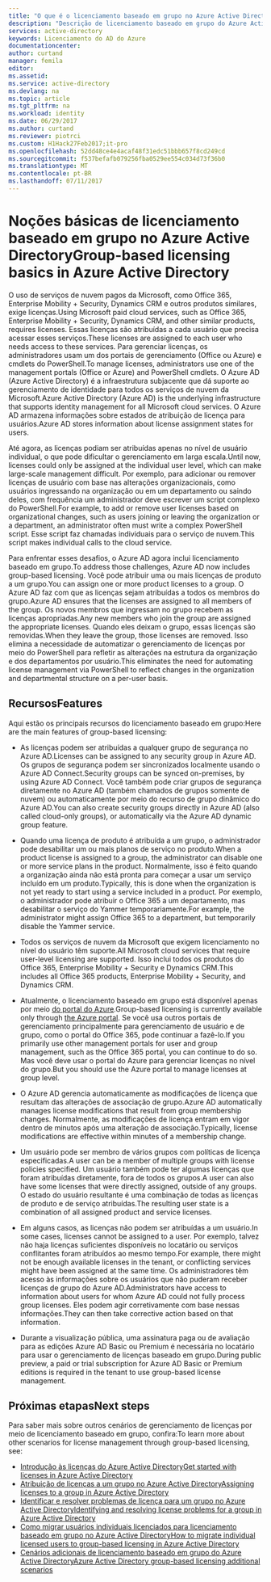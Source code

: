```yaml
---
title: "O que é o licenciamento baseado em grupo no Azure Active Directory? | Microsoft Docs"
description: "Descrição de licenciamento baseado em grupo do Azure Active Directory, como ele funciona e práticas recomendadas"
services: active-directory
keywords: Licenciamento do AD do Azure
documentationcenter: 
author: curtand
manager: femila
editor: 
ms.assetid: 
ms.service: active-directory
ms.devlang: na
ms.topic: article
ms.tgt_pltfrm: na
ms.workload: identity
ms.date: 06/29/2017
ms.author: curtand
ms.reviewer: piotrci
ms.custom: H1Hack27Feb2017;it-pro
ms.openlocfilehash: 52dd48ce4e4acaf48f31edc51bbb657f8cd249cd
ms.sourcegitcommit: f537befafb079256fba0529ee554c034d73f36b0
ms.translationtype: MT
ms.contentlocale: pt-BR
ms.lasthandoff: 07/11/2017
---
```

# <a name="group-based-licensing-basics-in-azure-active-directory"></a><span data-ttu-id="0c202-105">Noções básicas de licenciamento baseado em grupo no Azure Active Directory</span><span class="sxs-lookup"><span data-stu-id="0c202-105">Group-based licensing basics in Azure Active Directory</span></span>

<span data-ttu-id="0c202-106">O uso de serviços de nuvem pagos da Microsoft, como Office 365, Enterprise Mobility + Security, Dynamics CRM e outros produtos similares, exige licenças.</span><span class="sxs-lookup"><span data-stu-id="0c202-106">Using Microsoft paid cloud services, such as Office 365, Enterprise Mobility + Security, Dynamics CRM, and other similar products, requires licenses.</span></span> <span data-ttu-id="0c202-107">Essas licenças são atribuídas a cada usuário que precisa acessar esses serviços.</span><span class="sxs-lookup"><span data-stu-id="0c202-107">These licenses are assigned to each user who needs access to these services.</span></span> <span data-ttu-id="0c202-108">Para gerenciar licenças, os administradores usam um dos portais de gerenciamento (Office ou Azure) e cmdlets do PowerShell.</span><span class="sxs-lookup"><span data-stu-id="0c202-108">To manage licenses, administrators use one of the management portals (Office or Azure) and PowerShell cmdlets.</span></span> <span data-ttu-id="0c202-109">O Azure AD (Azure Active Directory) é a infraestrutura subjacente que dá suporte ao gerenciamento de identidade para todos os serviços de nuvem da Microsoft.</span><span class="sxs-lookup"><span data-stu-id="0c202-109">Azure Active Directory (Azure AD) is the underlying infrastructure that supports identity management for all Microsoft cloud services.</span></span> <span data-ttu-id="0c202-110">O Azure AD armazena informações sobre estados de atribuição de licença para usuários.</span><span class="sxs-lookup"><span data-stu-id="0c202-110">Azure AD stores information about license assignment states for users.</span></span>

<span data-ttu-id="0c202-111">Até agora, as licenças podiam ser atribuídas apenas no nível de usuário individual, o que pode dificultar o gerenciamento em larga escala.</span><span class="sxs-lookup"><span data-stu-id="0c202-111">Until now, licenses could only be assigned at the individual user level, which can make large-scale management difficult.</span></span> <span data-ttu-id="0c202-112">Por exemplo, para adicionar ou remover licenças de usuário com base nas alterações organizacionais, como usuários ingressando na organização ou em um departamento ou saindo deles, com frequência um administrador deve escrever um script complexo do PowerShell.</span><span class="sxs-lookup"><span data-stu-id="0c202-112">For example, to add or remove user licenses based on organizational changes, such as users joining or leaving the organization or a department, an administrator often must write a complex PowerShell script.</span></span> <span data-ttu-id="0c202-113">Esse script faz chamadas individuais para o serviço de nuvem.</span><span class="sxs-lookup"><span data-stu-id="0c202-113">This script makes individual calls to the cloud service.</span></span>

<span data-ttu-id="0c202-114">Para enfrentar esses desafios, o Azure AD agora inclui licenciamento baseado em grupo.</span><span class="sxs-lookup"><span data-stu-id="0c202-114">To address those challenges, Azure AD now includes group-based licensing.</span></span> <span data-ttu-id="0c202-115">Você pode atribuir uma ou mais licenças de produto a um grupo.</span><span class="sxs-lookup"><span data-stu-id="0c202-115">You can assign one or more product licenses to a group.</span></span> <span data-ttu-id="0c202-116">O Azure AD faz com que as licenças sejam atribuídas a todos os membros do grupo.</span><span class="sxs-lookup"><span data-stu-id="0c202-116">Azure AD ensures that the licenses are assigned to all members of the group.</span></span> <span data-ttu-id="0c202-117">Os novos membros que ingressam no grupo recebem as licenças apropriadas.</span><span class="sxs-lookup"><span data-stu-id="0c202-117">Any new members who join the group are assigned the appropriate licenses.</span></span> <span data-ttu-id="0c202-118">Quando eles deixam o grupo, essas licenças são removidas.</span><span class="sxs-lookup"><span data-stu-id="0c202-118">When they leave the group, those licenses are removed.</span></span> <span data-ttu-id="0c202-119">Isso elimina a necessidade de automatizar o gerenciamento de licenças por meio do PowerShell para refletir as alterações na estrutura da organização e dos departamentos por usuário.</span><span class="sxs-lookup"><span data-stu-id="0c202-119">This eliminates the need for automating license management via PowerShell to reflect changes in the organization and departmental structure on a per-user basis.</span></span>

## <a name="features"></a><span data-ttu-id="0c202-120">Recursos</span><span class="sxs-lookup"><span data-stu-id="0c202-120">Features</span></span>

<span data-ttu-id="0c202-121">Aqui estão os principais recursos do licenciamento baseado em grupo:</span><span class="sxs-lookup"><span data-stu-id="0c202-121">Here are the main features of group-based licensing:</span></span>

- <span data-ttu-id="0c202-122">As licenças podem ser atribuídas a qualquer grupo de segurança no Azure AD.</span><span class="sxs-lookup"><span data-stu-id="0c202-122">Licenses can be assigned to any security group in Azure AD.</span></span> <span data-ttu-id="0c202-123">Os grupos de segurança podem ser sincronizados localmente usando o Azure AD Connect.</span><span class="sxs-lookup"><span data-stu-id="0c202-123">Security groups can be synced on-premises, by using Azure AD Connect.</span></span> <span data-ttu-id="0c202-124">Você também pode criar grupos de segurança diretamente no Azure AD (também chamados de grupos somente de nuvem) ou automaticamente por meio do recurso de grupo dinâmico do Azure AD.</span><span class="sxs-lookup"><span data-stu-id="0c202-124">You can also create security groups directly in Azure AD (also called cloud-only groups), or automatically via the Azure AD dynamic group feature.</span></span>

- <span data-ttu-id="0c202-125">Quando uma licença de produto é atribuída a um grupo, o administrador pode desabilitar um ou mais planos de serviço no produto.</span><span class="sxs-lookup"><span data-stu-id="0c202-125">When a product license is assigned to a group, the administrator can disable one or more service plans in the product.</span></span> <span data-ttu-id="0c202-126">Normalmente, isso é feito quando a organização ainda não está pronta para começar a usar um serviço incluído em um produto.</span><span class="sxs-lookup"><span data-stu-id="0c202-126">Typically, this is done when the organization is not yet ready to start using a service included in a product.</span></span> <span data-ttu-id="0c202-127">Por exemplo, o administrador pode atribuir o Office 365 a um departamento, mas desabilitar o serviço do Yammer temporariamente.</span><span class="sxs-lookup"><span data-stu-id="0c202-127">For example, the administrator might assign Office 365 to a department, but temporarily disable the Yammer service.</span></span>

- <span data-ttu-id="0c202-128">Todos os serviços de nuvem da Microsoft que exigem licenciamento no nível do usuário têm suporte.</span><span class="sxs-lookup"><span data-stu-id="0c202-128">All Microsoft cloud services that require user-level licensing are supported.</span></span> <span data-ttu-id="0c202-129">Isso inclui todos os produtos do Office 365, Enterprise Mobility + Security e Dynamics CRM.</span><span class="sxs-lookup"><span data-stu-id="0c202-129">This includes all Office 365 products, Enterprise Mobility + Security, and Dynamics CRM.</span></span>

- <span data-ttu-id="0c202-130">Atualmente, o licenciamento baseado em grupo está disponível apenas por meio [do portal do Azure](https://portal.azure.com).</span><span class="sxs-lookup"><span data-stu-id="0c202-130">Group-based licensing is currently available only through [the Azure portal](https://portal.azure.com).</span></span> <span data-ttu-id="0c202-131">Se você usa outros portais de gerenciamento principalmente para gerenciamento de usuário e de grupo, como o portal do Office 365, pode continuar a fazê-lo.</span><span class="sxs-lookup"><span data-stu-id="0c202-131">If you primarily use other management portals for user and group management, such as the Office 365 portal, you can continue to do so.</span></span> <span data-ttu-id="0c202-132">Mas você deve usar o portal do Azure para gerenciar licenças no nível do grupo.</span><span class="sxs-lookup"><span data-stu-id="0c202-132">But you should use the Azure portal to manage licenses at group level.</span></span>

- <span data-ttu-id="0c202-133">O Azure AD gerencia automaticamente as modificações de licença que resultam das alterações de associação de grupo.</span><span class="sxs-lookup"><span data-stu-id="0c202-133">Azure AD automatically manages license modifications that result from group membership changes.</span></span> <span data-ttu-id="0c202-134">Normalmente, as modificações de licença entram em vigor dentro de minutos após uma alteração de associação.</span><span class="sxs-lookup"><span data-stu-id="0c202-134">Typically, license modifications are effective within minutes of a membership change.</span></span>

- <span data-ttu-id="0c202-135">Um usuário pode ser membro de vários grupos com políticas de licença especificadas.</span><span class="sxs-lookup"><span data-stu-id="0c202-135">A user can be a member of multiple groups with license policies specified.</span></span> <span data-ttu-id="0c202-136">Um usuário também pode ter algumas licenças que foram atribuídas diretamente, fora de todos os grupos.</span><span class="sxs-lookup"><span data-stu-id="0c202-136">A user can also have some licenses that were directly assigned, outside of any groups.</span></span> <span data-ttu-id="0c202-137">O estado do usuário resultante é uma combinação de todas as licenças de produto e de serviço atribuídas.</span><span class="sxs-lookup"><span data-stu-id="0c202-137">The resulting user state is a combination of all assigned product and service licenses.</span></span>

- <span data-ttu-id="0c202-138">Em alguns casos, as licenças não podem ser atribuídas a um usuário.</span><span class="sxs-lookup"><span data-stu-id="0c202-138">In some cases, licenses cannot be assigned to a user.</span></span> <span data-ttu-id="0c202-139">Por exemplo, talvez não haja licenças suficientes disponíveis no locatário ou serviços conflitantes foram atribuídos ao mesmo tempo.</span><span class="sxs-lookup"><span data-stu-id="0c202-139">For example, there might not be enough available licenses in the tenant, or conflicting services might have been assigned at the same time.</span></span> <span data-ttu-id="0c202-140">Os administradores têm acesso às informações sobre os usuários que não puderam receber licenças de grupo do Azure AD.</span><span class="sxs-lookup"><span data-stu-id="0c202-140">Administrators have access to information about users for whom Azure AD could not fully process group licenses.</span></span> <span data-ttu-id="0c202-141">Eles podem agir corretivamente com base nessas informações.</span><span class="sxs-lookup"><span data-stu-id="0c202-141">They can then take corrective action based on that information.</span></span>

- <span data-ttu-id="0c202-142">Durante a visualização pública, uma assinatura paga ou de avaliação para as edições Azure AD Basic ou Premium é necessária no locatário para usar o gerenciamento de licenças baseado em grupo.</span><span class="sxs-lookup"><span data-stu-id="0c202-142">During public preview, a paid or trial subscription for Azure AD Basic or Premium editions is required in the tenant to use group-based license management.</span></span>

## <a name="next-steps"></a><span data-ttu-id="0c202-143">Próximas etapas</span><span class="sxs-lookup"><span data-stu-id="0c202-143">Next steps</span></span>

<span data-ttu-id="0c202-144">Para saber mais sobre outros cenários de gerenciamento de licenças por meio de licenciamento baseado em grupo, confira:</span><span class="sxs-lookup"><span data-stu-id="0c202-144">To learn more about other scenarios for license management through group-based licensing, see:</span></span>

* [<span data-ttu-id="0c202-145">Introdução às licenças do Azure Active Directory</span><span class="sxs-lookup"><span data-stu-id="0c202-145">Get started with licenses in Azure Active Directory</span></span>](active-directory-licensing-get-started-azure-portal.md)
* [<span data-ttu-id="0c202-146">Atribuição de licenças a um grupo no Azure Active Directory</span><span class="sxs-lookup"><span data-stu-id="0c202-146">Assigning licenses to a group in Azure Active Directory</span></span>](active-directory-licensing-group-assignment-azure-portal.md)
* [<span data-ttu-id="0c202-147">Identificar e resolver problemas de licença para um grupo no Azure Active Directory</span><span class="sxs-lookup"><span data-stu-id="0c202-147">Identifying and resolving license problems for a group in Azure Active Directory</span></span>](active-directory-licensing-group-problem-resolution-azure-portal.md)
* [<span data-ttu-id="0c202-148">Como migrar usuários individuais licenciados para licenciamento baseado em grupo no Azure Active Directory</span><span class="sxs-lookup"><span data-stu-id="0c202-148">How to migrate individual licensed users to group-based licensing in Azure Active Directory</span></span>](active-directory-licensing-group-migration-azure-portal.md)
* [<span data-ttu-id="0c202-149">Cenários adicionais de licenciamento baseado em grupo do Azure Active Directory</span><span class="sxs-lookup"><span data-stu-id="0c202-149">Azure Active Directory group-based licensing additional scenarios</span></span>](active-directory-licensing-group-advanced.md)
